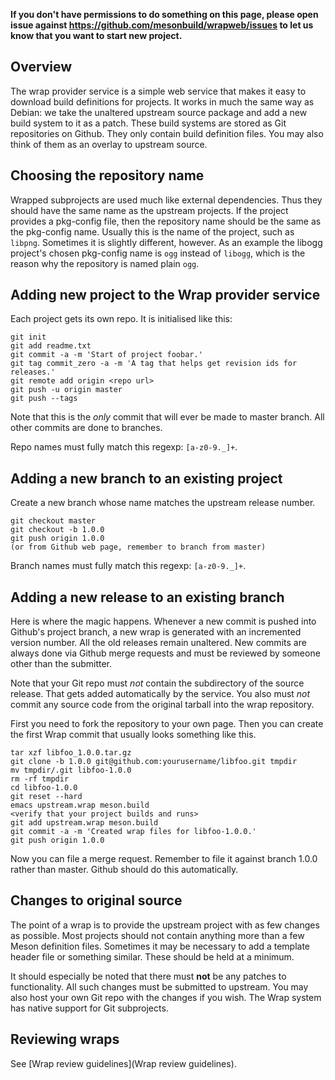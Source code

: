 **If you don't have permissions to do something on this page, please open issue against https://github.com/mesonbuild/wrapweb/issues to let us know that you want to start new project.**

## Overview

The wrap provider service is a simple web service that makes it easy to download build definitions for projects. It works in much the same way as Debian: we take the unaltered upstream source package and add a new build system to it as a patch. These build systems are stored as Git repositories on Github. They only contain build definition files. You may also think of them as an overlay to upstream source.

## Choosing the repository name

Wrapped subprojects are used much like external dependencies. Thus they should have the same name as the upstream projects. If the project provides a pkg-config file, then the repository name should be the same as the pkg-config name. Usually this is the name of the project, such as `libpng`. Sometimes it is slightly different, however. As an example the libogg project's chosen pkg-config name is `ogg` instead of `libogg`, which is the reason why the repository is named plain `ogg`.

## Adding new project to the Wrap provider service

Each project gets its own repo. It is initialised like this:

    git init
    git add readme.txt
    git commit -a -m 'Start of project foobar.'
    git tag commit_zero -a -m 'A tag that helps get revision ids for releases.'
    git remote add origin <repo url>
    git push -u origin master
    git push --tags

Note that this is the *only* commit that will ever be made to master branch. All other commits are done to branches.

Repo names must fully match this regexp: `[a-z0-9._]+`.

## Adding a new branch to an existing project

Create a new branch whose name matches the upstream release number.

    git checkout master
    git checkout -b 1.0.0
    git push origin 1.0.0
    (or from Github web page, remember to branch from master)

Branch names must fully match this regexp: `[a-z0-9._]+`.

## Adding a new release to an existing branch

Here is where the magic happens. Whenever a new commit is pushed into Github's project branch, a new wrap is generated with an incremented version number. All the old releases remain unaltered. New commits are always done via Github merge requests and must be reviewed by someone other than the submitter.

Note that your Git repo must *not* contain the subdirectory of the source release. That gets added automatically by the service. You also must *not* commit any source code from the original tarball into the wrap repository.

First you need to fork the repository to your own page. Then you can create the first Wrap commit that usually looks something like this.

    tar xzf libfoo_1.0.0.tar.gz
    git clone -b 1.0.0 git@github.com:yourusername/libfoo.git tmpdir
    mv tmpdir/.git libfoo-1.0.0
    rm -rf tmpdir
    cd libfoo-1.0.0
    git reset --hard
    emacs upstream.wrap meson.build
    <verify that your project builds and runs>
    git add upstream.wrap meson.build
    git commit -a -m 'Created wrap files for libfoo-1.0.0.'
    git push origin 1.0.0

Now you can file a merge request. Remember to file it against branch 1.0.0 rather than master. Github should do this automatically.

## Changes to original source

The point of a wrap is to provide the upstream project with as few changes as possible. Most projects should not contain anything more than a few Meson definition files. Sometimes it may be necessary to add a template header file or something similar. These should be held at a minimum.

It should especially be noted that there must **not** be any patches to functionality. All such changes must be submitted to upstream. You may also host your own Git repo with the changes if you wish. The Wrap system has native support for Git subprojects.

## Reviewing wraps 

See [Wrap review guidelines](Wrap review guidelines).